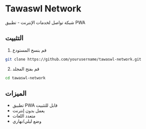 # Tawaswl Network

شبكة تواصل لخدمات الإنترنت - تطبيق PWA

## التثبيت

1. قم بنسخ المستودع
```bash
git clone https://github.com/yourusername/tawaswl-network.git
```

2. قم بفتح المجلد
```bash
cd tawaswl-network
```

## الميزات
- تطبيق PWA قابل للتثبيت
- يعمل بدون إنترنت
- متعدد اللغات
- وضع ليلي/نهاري
